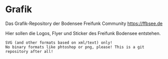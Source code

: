 # Grafik
Das Grafik-Repository der Bodensee Freifunk Community https://ffbsee.de

Hier sollen die Logos, Flyer und Sticker des Freifunk Bodensee entstehen.

```
SVG (and other formats based on xml/text) only!
No binary formats like phtoshop or png, please! This is a git repository after all!

```
